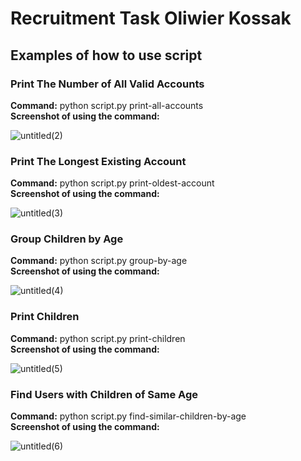 # Recruitment Task Oliwier Kossak
##  Examples of how to use script
### Print The Number of All Valid Accounts
**Command:** python script.py print-all-accounts <br>
**Screenshot of using the command:**

![untitled(2)](https://github.com/OliwierKossak/recruitment_task/assets/138603416/0a641b17-7fdf-447a-98a3-cc77f23dc2de)

### Print The Longest Existing Account
**Command:** python script.py print-oldest-account <br>
**Screenshot of using the command:**

![untitled(3)](https://github.com/OliwierKossak/recruitment_task/assets/138603416/747d2ac3-f6c1-4868-bbe0-ab56f828409a)

### Group Children by Age
**Command:** python script.py group-by-age <br>
**Screenshot of using the command:**

![untitled(4)](https://github.com/OliwierKossak/recruitment_task/assets/138603416/5c4c7e1e-1001-4854-a64c-5c2d5010e3f2)

### Print Children
**Command:** python script.py print-children <br>
**Screenshot of using the command:**

![untitled(5)](https://github.com/OliwierKossak/recruitment_task/assets/138603416/cef7f222-bbb4-4365-87aa-5a932290ea4c)

### Find Users with Children of Same Age
**Command:** python script.py find-similar-children-by-age <br>
**Screenshot of using the command:**

![untitled(6)](https://github.com/OliwierKossak/recruitment_task/assets/138603416/cf96fc20-ddb7-4bce-a7e5-f8c151eb924e)
